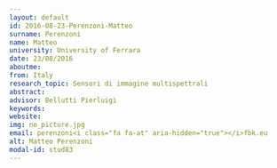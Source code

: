 ```yaml
---
layout: default 
id: 2016-08-23-Perenzoni-Matteo
surname: Perenzoni
name: Matteo
university: University of Ferrara
date: 23/08/2016
aboutme: 
from: Italy
research_topic: Sensori di immagine multispettrali
abstract: 
advisor: Bellutti Pierluigi
keywords: 
website: 
img: no_picture.jpg
email: perenzoni<i class="fa fa-at" aria-hidden="true"></i>fbk.eu
alt: Matteo Perenzoni
modal-id: stud83
---
```

